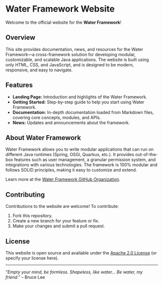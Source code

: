 # Water Framework Website

Welcome to the official website for the **Water Framework**!

## Overview
This site provides documentation, news, and resources for the Water Framework—a cross-framework solution for developing modular, customizable, and scalable Java applications. The website is built using only HTML, CSS, and JavaScript, and is designed to be modern, responsive, and easy to navigate.

## Features
- **Landing Page:** Introduction and highlights of the Water Framework.
- **Getting Started:** Step-by-step guide to help you start using Water Framework.
- **Documentation:** In-depth documentation loaded from Markdown files, covering core concepts, modules, and APIs.
- **News:** Updates and announcements about the framework.

## About Water Framework
Water Framework allows you to write modular applications that can run on different Java runtimes (Spring, OSGi, Quarkus, etc.). It provides out-of-the-box features such as user management, a granular permission system, and integrations with various technologies. The framework is 100% modular and follows SOLID principles, making it easy to customize and extend.

Learn more at the [Water Framework GitHub Organization](https://github.com/Water-Framework/).

## Contributing
Contributions to the website are welcome! To contribute:
1. Fork this repository.
2. Create a new branch for your feature or fix.
3. Make your changes and submit a pull request.

## License
This website is open source and available under the [Apache 2.0 License](LICENSE) (or specify your license here).

---

_"Empty your mind, be formless. Shapeless, like water... Be water, my friend."_ – Bruce Lee